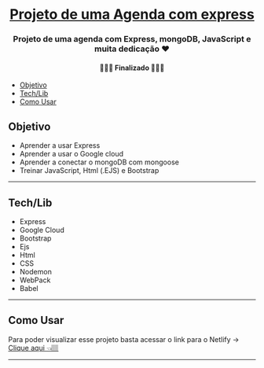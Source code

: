 <h1 align="center">
     <a href="#" alt="Projeto de uma Agenda com express"> Projeto de uma Agenda com express</a>
</h1>

<h3 align="center">
    Projeto de uma agenda com Express, mongoDB, JavaScript e muita dedicação ❤
</h3>

<p align="center">

</p>

<h4 align="center">
	👨🏽‍💻  Finalizado  👨🏽‍💻
</h4>

<!--ts-->
   * [Objetivo](#Objetivo)
   * [Tech/Lib](#Tech/Lib)
   * [Como Usar](#como-usar)
<!--te-->

## Objetivo

* Aprender a usar Express
* Aprender a usar o Google cloud
* Aprender a conectar o mongoDB com mongoose
* Treinar JavaScript, Html (.EJS) e Bootstrap

---

## Tech/Lib
* Express
* Google Cloud
* Bootstrap
* Ejs
* Html
* CSS
* Nodemon
* WebPack
* Babel
---


## Como Usar

Para poder visualizar esse projeto basta acessar o link para o Netlify -> <a href="http://35.198.56.190/">Clique aqui 👈🏽</a>

---